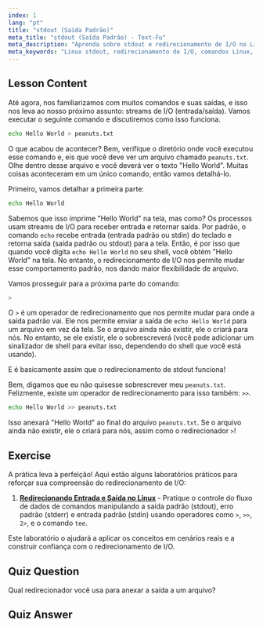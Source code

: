 ```yaml
---
index: 1
lang: "pt"
title: "stdout (Saída Padrão)"
meta_title: "stdout (Saída Padrão) - Text-Fu"
meta_description: "Aprenda sobre stdout e redirecionamento de I/O no Linux. Entenda como redirecionar a saída de comandos para arquivos usando os operadores > e >>. Comece sua jornada Linux hoje!"
meta_keywords: "Linux stdout, redirecionamento de I/O, comandos Linux, redirecionar saída, tutorial Linux, Linux para iniciantes, guia Linux, shell scripting"
---
```


## Lesson Content

Até agora, nos familiarizamos com muitos comandos e suas saídas, e isso nos leva ao nosso próximo assunto: streams de I/O (entrada/saída). Vamos executar o seguinte comando e discutiremos como isso funciona.

```bash
echo Hello World > peanuts.txt
```

O que acabou de acontecer? Bem, verifique o diretório onde você executou esse comando e, eis que você deve ver um arquivo chamado `peanuts.txt`. Olhe dentro desse arquivo e você deverá ver o texto "Hello World". Muitas coisas aconteceram em um único comando, então vamos detalhá-lo.

Primeiro, vamos detalhar a primeira parte:

```bash
echo Hello World
```

Sabemos que isso imprime "Hello World" na tela, mas como? Os processos usam streams de I/O para receber entrada e retornar saída. Por padrão, o comando `echo` recebe entrada (entrada padrão ou stdin) do teclado e retorna saída (saída padrão ou stdout) para a tela. Então, é por isso que quando você digita `echo Hello World` no seu shell, você obtém "Hello World" na tela. No entanto, o redirecionamento de I/O nos permite mudar esse comportamento padrão, nos dando maior flexibilidade de arquivo.

Vamos prosseguir para a próxima parte do comando:

```bash
>
```

O `>` é um operador de redirecionamento que nos permite mudar para onde a saída padrão vai. Ele nos permite enviar a saída de `echo Hello World` para um arquivo em vez da tela. Se o arquivo ainda não existir, ele o criará para nós. No entanto, se ele existir, ele o sobrescreverá (você pode adicionar um sinalizador de shell para evitar isso, dependendo do shell que você está usando).

E é basicamente assim que o redirecionamento de stdout funciona!

Bem, digamos que eu não quisesse sobrescrever meu `peanuts.txt`. Felizmente, existe um operador de redirecionamento para isso também: `>>`.

```bash
echo Hello World >> peanuts.txt
```

Isso anexará "Hello World" ao final do arquivo `peanuts.txt`. Se o arquivo ainda não existir, ele o criará para nós, assim como o redirecionador `>`!

## Exercise

A prática leva à perfeição! Aqui estão alguns laboratórios práticos para reforçar sua compreensão do redirecionamento de I/O:

1. **[Redirecionando Entrada e Saída no Linux](https://labex.io/pt/labs/comptia-redirecting-input-and-output-in-linux-590840)** - Pratique o controle do fluxo de dados de comandos manipulando a saída padrão (stdout), erro padrão (stderr) e entrada padrão (stdin) usando operadores como `>`, `>>`, `2>`, e o comando `tee`.

Este laboratório o ajudará a aplicar os conceitos em cenários reais e a construir confiança com o redirecionamento de I/O.

## Quiz Question

Qual redirecionador você usa para anexar a saída a um arquivo?

## Quiz Answer

>>